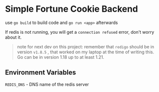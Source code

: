 # Simple Fortune Cookie Backend

use `go build` to build code and `go run <app>` afterwards

If redis is not running, you will get a `connection refused` error, don't worry about it.

> note for next dev on this project: remember that `redigo` should be in version `v1.8.5` , that worked on my laptop at the time of writing this. Go can be in version 1.18 up to at least 1.21. 

## Environment Variables

`REDIS_DNS` - DNS name of the redis server